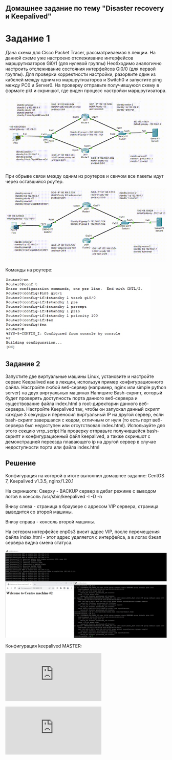 ## Домашнее задание по тему "Disaster recovery и Keepalived"

# Задание 1

Дана схема для Cisco Packet Tracer, рассматриваемая в лекции.
На данной схеме уже настроено отслеживание интерфейсов маршрутизаторов Gi0/1 (для нулевой группы)
Необходимо аналогично настроить отслеживание состояния интерфейсов Gi0/0 (для первой группы).
Для проверки корректности настройки, разорвите один из кабелей между одним из маршрутизаторов и Switch0 и запустите ping между PC0 и Server0.
На проверку отправьте получившуюся схему в формате pkt и скриншот, где виден процесс настройки маршрутизатора.

![img](img/gif1.gif)

При обрыве связи между одним из роутеров и свичом все пакеты идут через оставшийся роутер.

![img](img/gif2.gif)

Команды на роутере:

![img](img/259137810-08876882-4f97-4d34-a07a-03e7cada2996.jpg)

## Задание 2

Запустите две виртуальные машины Linux, установите и настройте сервис Keepalived как в лекции, используя пример конфигурационного файла. Настройте любой веб-сервер (например, nginx или simple python server) на двух виртуальных машинах Напишите Bash-скрипт, который будет проверять доступность порта данного веб-сервера и существование файла index.html в root-директории данного веб-сервера. Настройте Keepalived так, чтобы он запускал данный скрипт каждые 3 секунды и переносил виртуальный IP на другой сервер, если bash-скрипт завершался с кодом, отличным от нуля (то есть порт веб-сервера был недоступен или отсутствовал index.html). Используйте для этого секцию vrrp_script На проверку отправьте получившейся bash-скрипт и конфигурационный файл keepalived, а также скриншот с демонстрацией переезда плавающего ip на другой сервер в случае недоступности порта или файла index.html

## Решение

Конфигурация на которой в итоге выполнил домашнее задание:
CentOS 7, Keepalived v1.3.5, nginx/1.20.1

На скриншоте:
Сверху - BACKUP сервер в дебаг режиме с выводом логов в консоль /usr/sbin/keepalived -l -D -n

Внизу слева - страница в браузере с адресом VIP сервера, страница выводится со второй машины.

Внизу справа - консоль второй машины.

На сетевом интерфейсе enp0s3 висит адрес VIP, после перемещения файла index.html - этот адрес удаляется с интерфейса, а в логах бэкап сервера видна смена статуса.

![img](img/259138365-82ed753b-bed4-459a-9dd6-88094518538c.jpg)

Конфигурация keepalived MASTER:

![Конфигурация keepalived MASTER](https://github.com/BelkaBro/sflt/blob/main/keepalived.conf)

![Скрипт проверки наличия файла и открытого порта](https://github.com/BelkaBro/sflt/blob/main/check.sh)
